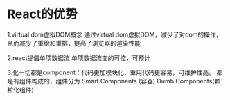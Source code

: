 # React的优势

1.virtual dom虚拟DOM概念
通过virtual dom虚拟DOM，减少了对dom的操作，从而减少了重绘和重排，提高了浏览器的渲染性能

2.react提倡单项数据流
单项数据流变的可控，可预计

3.化一切都是component：代码更加模块化，重用代码更容易，可维护性高。
    都是有组件构成的，组件分为
    Smart Components (容器) 
    Dumb Components(颗粒化组件)


